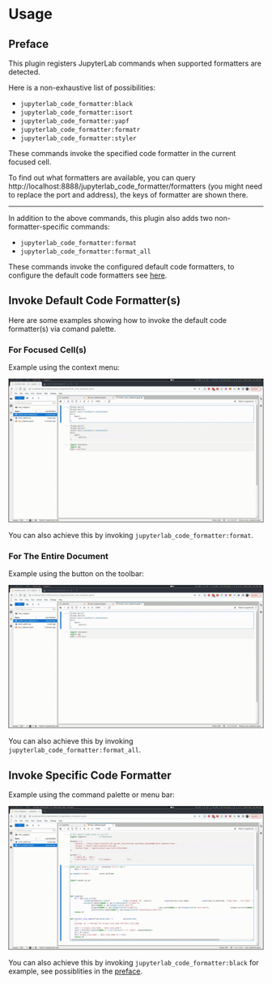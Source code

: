 # Usage

## Preface

This plugin registers JupyterLab commands when supported formatters are detected.

Here is a non-exhaustive list of possibilities:

- `jupyterlab_code_formatter:black`
- `jupyterlab_code_formatter:isort`
- `jupyterlab_code_formatter:yapf`
- `jupyterlab_code_formatter:formatr`
- `jupyterlab_code_formatter:styler`

These commands invoke the specified code formatter in the current focused cell.

To find out what formatters are available, you can query http://localhost:8888/jupyterlab_code_formatter/formatters (you might need to replace the port and address), the keys of formatter are shown there.

---

In addition to the above commands, this plugin also adds two non-formatter-specific commands:

- `jupyterlab_code_formatter:format`
- `jupyterlab_code_formatter:format_all`

These commands invoke the configured default code formatters, to configure the default code formatters see [here](configuration.md#changing-default-formatters).

## Invoke Default Code Formatter(s)

Here are some examples showing how to invoke the default code formatter(s) via comand palette.

### For Focused Cell(s)

Example using the context menu:

![format-selected](_static/format-selected.gif)

You can also achieve this by invoking `jupyterlab_code_formatter:format`.

### For The Entire Document

Example using the button on the toolbar:

![format-all](_static/format-all.gif)

You can also achieve this by invoking `jupyterlab_code_formatter:format_all`.

## Invoke Specific Code Formatter

Example using the command palette or menu bar:

![format-specific](_static/format-specific.gif)

You can also achieve this by invoking `jupyterlab_code_formatter:black` for example, see possiblities in the [preface](#preface).
